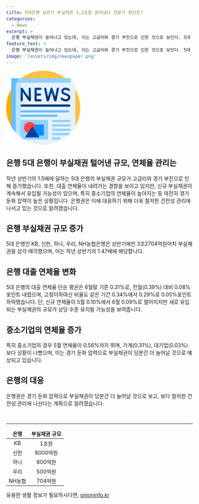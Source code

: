 ```yaml
---
title: 5대은행 상반기 부실채권 3.2조원 쏟아냈다 전문가 판단은?
categories:
  - News
excerpt: >
  은행 부실채권이 늘어나고 있는데, 이는 고금리와 경기 부진으로 인한 것으로 보인다. 5대 은행은 상반기 3조2천억원어치 부실채권을 처리했으며, 연체율은 6월말 기준 0.31%로 낮아짐을 보였다. 다만, 신규 연체율이 여전히 높아 상황이 여전히 어려운 것으로 파악되며, 특히 중소기업의 경우 상황이 나쁘다. 은행권은 부실채권이 더 늘어날 것으로 예상되어 철저한 건전성 관리에 나선다는 계획이다.
feature_text: >
  은행 부실채권이 늘어나고 있는데, 이는 고금리와 경기 부진으로 인한 것으로 보인다. 5대 은행은 상반기 3조2천억원어치 부실채권을 처리했으며, 연체율은 6월말 기준 0.31%로 낮아짐을 보였다. 다만, 신규 연체율이 여전히 높아 상황이 여전히 어려운 것으로 파악되며, 특히 중소기업의 경우 상황이 나쁘다. 은행권은 부실채권이 더 늘어날 것으로 예상되어 철저한 건전성 관리에 나선다는 계획이다.
image: '/assets/img/newspaper.png'
---
```


<p><img src="/assets/img/newspaper.png" alt="kimp 속보" /></p>

<h2>은행 5대 은행이 부실채권 털어낸 규모, 연체율 관리는</h2>

<p data-ke-size="size16">작년 상반기의 1.5배에 달하는 5대 은행의 부실채권 규모가 고금리와 경기 부진으로 인해 증가했습니다. 또한, 대출 연체율이 내려가는 경향을 보이고 있지만, 신규 부실채권이 계속해서 유입될 가능성이 있으며, 특히 중소기업의 연체율이 높아지는 등 여전히 경기 둔화 압력이 높은 상황입니다. 은행권은 이에 대응하기 위해 더욱 철저한 건전성 관리에 나서고 있는 것으로 알려졌습니다.</p>

<h2 data-ke-size="size26">은행 부실채권 규모 증가</h2>

<p>5대 은행인 KB, 신한, 하나, 우리, NH농협은행은 상반기에만 3조2704억원어치 부실채권을 상각·매각했으며, 이는 작년 상반기의 1.47배에 해당합니다.</p>

<h2 data-ke-size="size26">은행 대출 연체율 변화</h2>

<p>5대 은행의 대출 연체율 단순 평균은 6월말 기준 0.31%로, 전월(0.39%) 대비 0.08%포인트 내렸으며, 고정이하여신 비율도 같은 기간 0.34%에서 0.29%로 0.05%포인트 하락했습니다. 단, 신규 연체율이 5월 0.10%에서 6월 0.09%로 떨어지지만 새로 유입되는 부실채권의 규모가 상당 수준 유지될 가능성을 보여줍니다.</p>

<h2 data-ke-size="size26">중소기업의 연체율 증가</h2>

<p>특히 중소기업의 경우 5월 연체율이 0.56%까지 뛰며, 가계(0.31%), 대기업(0.03%)보다 상황이 나빴으며, 이는 경기 둔화 압력으로 부실채권이 당분간 더 늘어날 것으로 예상되고 있습니다.</p>

<h2 data-ke-size="size26">은행의 대응</h2>

<p>은행권은 경기 둔화 압력으로 부실채권이 당분간 더 늘어날 것으로 보고, 보다 철저한 건전성 관리에 나선다는 계획으로 알려졌습니다.</p>

<p data-ke-size="size16">&nbsp;</p>

<hr>

<table>
    <thead>
        <tr style="height: 17px;">
            <td style="text-align: center; height: 17px;"><b>은행</b></td>
            <td style="text-align: center; height: 17px;"><b>부실채권 규모</b></td>
        </tr>
    </thead>
    <tbody>
        <tr>
            <td style="text-align: center; height: 17px;">KB</td>
            <td style="text-align: center; height: 17px;">1조원</td>
        </tr>
        <tr>
            <td style="text-align: center; height: 17px;">신한</td>
            <td style="text-align: center; height: 17px;">8000억원</td>
        </tr>
        <tr>
            <td style="text-align: center; height: 17px;">하나</td>
            <td style="text-align: center; height: 17px;">800억원</td>
        </tr>
        <tr>
            <td style="text-align: center; height: 17px;">우리</td>
            <td style="text-align: center; height: 17px;">500억원</td>
        </tr>
        <tr>
            <td style="text-align: center; height: 17px;">NH농협</td>
            <td style="text-align: center; height: 17px;">704억원</td>
        </tr>
    </tbody>
</table>
유용한 생활 정보가 필요하시다면, <a href="https://onioninfo.kr" rel="dofollow">onioninfo.kr</a>


